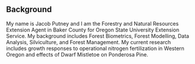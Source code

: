 ## Background

My name is Jacob Putney and I am the Forestry and Natural Resources Extension Agent in Baker County for Oregon State University Extension Service. My background includes Forest Biometrics, Forest Modelling, Data Analysis, Silviculture, and Forest Management. My current research includes growth responses to operational nitrogen fertilization in Western Oregon and effects of Dwarf Mistletoe on Ponderosa Pine.
